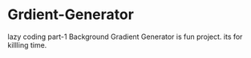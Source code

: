 # Grdient-Generator
lazy coding part-1
Background Gradient Generator is fun project. its for killling time.
